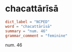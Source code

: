 # chacattārīsā

``` toml
dict_label = "NCPED"
word = "chacattārīsā"
summary = "num. 46"
grammar_comment = "feminine"
```

num. 46

